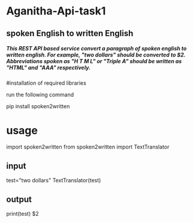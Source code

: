# Aganitha-Api-task1
## spoken English to written English
##### This REST API based service convert a paragraph of spoken english to written english. For example, "two dollars" should be converted to $2. Abbreviations spoken as "H T M L" or "Triple A" should be written as "HTML" and "AAA" respectively.
#installation of required libraries

run the following command

pip install spoken2written

# usage
import spoken2written
from spoken2written import TextTranslator 
## input
test="two dollars"
TextTranslator(test)
## output
print(test)
$2
